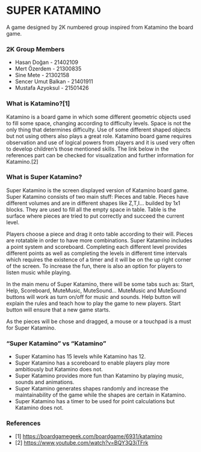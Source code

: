 # SUPER KATAMINO

A game designed by 2K numbered group inspired from Katamino the board game.

### 2K Group Members

* Hasan Doğan - 21402109
* Mert Özerdem - 21300835
* Sine Mete - 21302158
* Sencer Umut Balkan - 21401911
* Mustafa Azyoksul - 21501426

### What is Katamino?[1]

Katamino is a board game in which some different geometric objects used to fill some space, changing according to difficulty levels. Space is not the only thing that determines difficulty. Use of some different shaped objects but not using others also plays a great role.
Katamino board game requires observation and use of logical powers from players and it is used very often to develop children’s those mentioned skills.
The link below in the references part can be checked for visualization and further information for Katamino.[2]

### What is Super Katamino?

Super Katamino is the screen displayed version of Katamino board game. Super Katamino consists of two main stuff: Pieces and table. Pieces have different volumes and are in different shapes like Z,T,I... builded by 1x1 blocks. They are used to fill all the empty space in table. Table is the surface where pieces are tried to put correctly and succeed the current level.

Players choose a piece and drag it onto table according to their will. Pieces are rotatable in order to have more combinations. Super Katamino includes a point system and scoreboard. Completing each different level provides different points as well as completing the levels in different time intervals which requires the existence of a timer and it will be on the up right corner of the screen. To increase the fun, there is also an option for players to listen music while playing. 

In the main menu of Super Katamino, there will be some tabs such as: Start, Help, Scoreboard, MuteMusic, MuteSound… MuteMusic and MuteSound buttons will work as turn on/off for music and sounds. Help button will explain the rules and teach how to play the game to new players. Start button will ensure that a new game starts.

As the pieces will be chose and dragged, a mouse or a touchpad is a must for Super Katamino.

### “Super Katamino” vs “Katamino” 

* Super Katamino has 15 levels while Katamino has 12.
*	Super Katamino has a scoreboard to enable players play more ambitiously but Katamino does not.
*	Super Katamino provides more fun than Katamino by playing music, sounds and animations.
*	Super Katamino generates shapes randomly and increase the maintainability of the game while the shapes are certain in Katamino.
*	Super Katamino has a timer to be used for point calculations but Katamino does not.

### References

* [1]	https://boardgamegeek.com/boardgame/6931/katamino
* [2]	https://www.youtube.com/watch?v=BQY3Q3iTFrk
